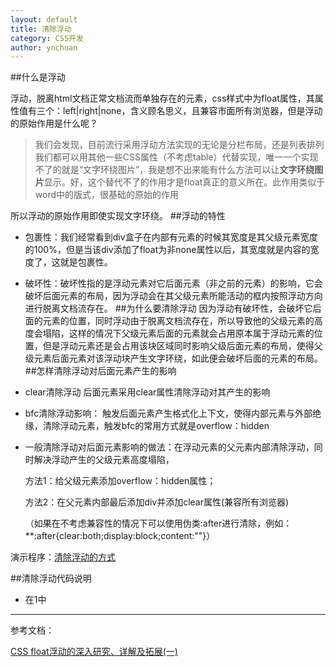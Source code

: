 ```yaml
---
layout: default
title: 清除浮动
category: CSS开发
author: ynchuan
---
```


##什么是浮动

浮动，脱离html文档正常文档流而单独存在的元素，css样式中为float属性，其属性值有三个：left|right|none，含义顾名思义，且兼容市面所有浏览器，但是浮动的原始作用是什么呢？
> 我们会发现，目前流行采用浮动方法实现的无论是分栏布局，还是列表排列我们都可以用其他一些CSS属性（不考虑table）代替实现，唯一一个实现不了的就是“文字环绕图片”，我是想不出来能有什么方法可以让**文字环绕图片**显示。好，这个替代不了的作用才是float真正的意义所在。此作用类似于word中的版式，很基础的原始的作用

所以浮动的原始作用即使实现文字环绕。
##浮动的特性
- 包裹性：我们经常看到div盒子在内部有元素的时候其宽度是其父级元素宽度的100%，但是当该div添加了float为非none属性以后，其宽度就是内容的宽度了，这就是包裹性。
- 破坏性：破坏性指的是浮动元素对它后面元素（非之前的元素）的影响，它会破坏后面元素的布局，因为浮动会在其父级元素所能活动的框内按照浮动方向进行脱离文档流存在。
##为什么要清除浮动
因为浮动有破坏性，会破坏它后面的元素的位置，同时浮动由于脱离文档流存在，所以导致他的父级元素的高度会塌陷，这样的情况下父级元素后面的元素就会占用原本属于浮动元素的位置，但是浮动元素还是会占用该块区域同时影响父级后面元素的布局，使得父级元素后面元素对该浮动块产生文字环绕，如此便会破坏后面的元素的布局。
##怎样清除浮动对后面元素产生的影响
- clear清除浮动
  后面元素采用clear属性清除浮动对其产生的影响
- bfc清除浮动影响：
  触发后面元素产生格式化上下文，使得内部元素与外部绝缘，清除浮动元素，触发bfc的常用方式就是overflow：hidden
- 一般清除浮动对后面元素影响的做法：在浮动元素的父元素内部清除浮动，同时解决浮动产生的父级元素高度塌陷，

	方法1：给父级元素添加overflow：hidden属性；
	
	方法2：在父元素内部最后添加div并添加clear属性(兼容所有浏览器)

	（如果在不考虑兼容性的情况下可以使用伪类:after进行清除，例如：**:after{clear:both;display:block;content:""}）


演示程序：[清除浮动的方式](../code/float/float.html)

##清除浮动代码说明
- 在1中



----------

参考文档：

[CSS float浮动的深入研究、详解及拓展(一)](http://www.zhangxinxu.com/wordpress/2010/01/css-float%E6%B5%AE%E5%8A%A8%E7%9A%84%E6%B7%B1%E5%85%A5%E7%A0%94%E7%A9%B6%E3%80%81%E8%AF%A6%E8%A7%A3%E5%8F%8A%E6%8B%93%E5%B1%95%E4%B8%80/)
